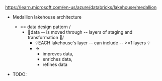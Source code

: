 https://learn.microsoft.com/en-us/azure/databricks/lakehouse/medallion

* Medallion lakehouse architecture
  * == data design pattern /
    * 👀data -- is moved through -- layers of staging and transformation 👀/
      * 💡EACH lakehouse's layer -- can include -- >=1 layers 💡 
      * ->
        * improves data,
        * enriches data,
        * refines data   

* TODO: